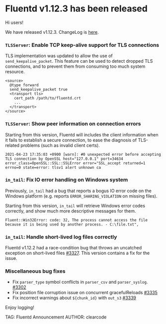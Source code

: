 # Fluentd v1.12.3 has been released

Hi users!

We have released v1.12.3. ChangeLog is [here](https://github.com/fluent/fluentd/blob/master/CHANGELOG.md).

### `TLSServer`: Enable TCP keep-alive support for TLS connections

TLS implementation was updated to allow the use of `send_keepalive_packet`. This feature can be used to detect dropped TLS connections, and to prevent them from consuming too much system resource.

```
<source>
  @type forward
  send_keepalive_packet true
  <transport tls>
    cert_path /path/to/fluentd.crt
    ...
  </transport>
</source>
```

### `TLSServer`: Show peer information on connection errors

Starting from this version, Fluentd will includes the client information when it fails to establish a secure connection, to ease the diagnosis of TLS-related problems (such as invalid client certs).

```
2021-04-23 17:35:03 +0900 [warn]: #0 unexpected error before accepting TLS connection by OpenSSL host="127.0.0.1" port=34634 error_class=OpenSSL::SSL::SSLError error="SSL_accept returned=1 errno=0 state=error: tlsv1 alert unknown ca
```

### `in_tail`: Fix IO error handling on Windows system

Previously, `in_tail` had a bug that reports a bogus IO error code on the Windows platform (e.g. reports `ERROR_SHARING_VIOLATION` on missing files).

Starting from this version, `in_tail` will retrieve Windows error codes correctly, and show much more descriptive messages for them.

```
Fluent::Win32Error: code: 32, The process cannot access the file because it is being used by another process. - C:\file.txt",
```

### `in_tail`: Handle short-lived log files correctly

Fluentd v1.12.2 had a race-condition bug that throws an uncatched exception on short-lived files [#3327](https://github.com/fluent/fluentd/issues/3327). This version contains a fix for the issue.

### Miscellaneous bug fixes

 * Fix `parser_type` symbol conflicts in `parser_csv` and `parser_syslog`. [#3302](https://github.com/fluent/fluentd/issues/3302)
 * Fix position file corruption issue on concurrent gracefulReloads [#3335](https://github.com/fluent/fluentd/pull/3335)
 * Fix incorrect warnings about `${chunk_id}` with `out_s3` [#3339](https://github.com/fluent/fluentd/pull/3339)

Enjoy logging!

TAG: Fluentd Announcement
AUTHOR: clearcode
